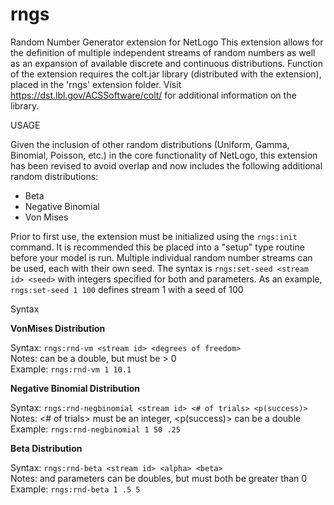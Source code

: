 rngs
====
Random Number Generator extension for NetLogo
This extension allows for the definition of multiple independent streams of random numbers as well as an expansion of available discrete and continuous distributions.
Function of the extension requires the colt.jar library (distributed with the extension), placed in the 'rngs' extension folder. Visit https://dst.lbl.gov/ACSSoftware/colt/ for additional information on the library.

USAGE

Given the inclusion of other random distributions (Uniform, Gamma, Binomial, Poisson, etc.) in the core functionality of NetLogo, this extension has been revised to avoid overlap and now includes the following additional random distributions:
- Beta
- Negative Binomial
- Von Mises

Prior to first use, the extension must be initialized using the `rngs:init` command. It is recommended this be placed into a "setup" type routine before your model is run.
Multiple individual random number streams can be used, each with their own seed. The syntax is `rngs:set-seed <stream id> <seed>` with integers specified for both and parameters. As an example, `rngs:set-seed 1 100` defines stream 1 with a seed of 100

Syntax

**VonMises Distribution**

Syntax: `rngs:rnd-vm <stream id> <degrees of freedom>`  
Notes: <degrees of freedom> can be a double, but must be > 0  
Example: `rngs:rnd-vm 1 10.1`

**Negative Binomial Distribution**

Syntax: `rngs:rnd-negbinomial <stream id> <# of trials> <p(success)>`  
Notes: <# of trials> must be an integer, <p(success)> can be a double  
Example: `rngs:rnd-negbinomial 1 50 .25`  

**Beta Distribution**

Syntax: `rngs:rnd-beta <stream id> <alpha> <beta>`  
Notes: <alpha> and <beta> parameters can be doubles, but must both be greater than 0  
Example: `rngs:rnd-beta 1 .5 5`
